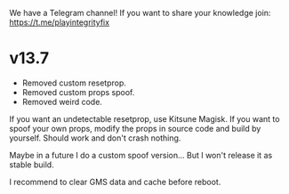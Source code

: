 We have a Telegram channel!
If you want to share your knowledge join:
https://t.me/playintegrityfix

# v13.7

- Removed custom resetprop.
- Removed custom props spoof.
- Removed weird code.

If you want an undetectable resetprop, use Kitsune Magisk.
If you want to spoof your own props, modify the props in source code and build by yourself.
Should work and don't crash nothing.

Maybe in a future I do a custom spoof version... But I won't release it as stable build.

I recommend to clear GMS data and cache before reboot.